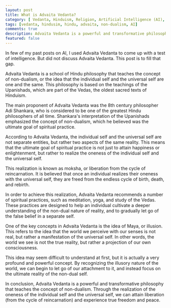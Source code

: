 ```yaml
---
layout: post
title: What is Advaita Vedanta?
category: [ Vedanta, Hinduism, Religion, Artificial Intelligence (AI), Philosophy]
tags: [vedanta, hindusim, hindu, advaita, non-dualism, AI]
comments: true
description: Advaita Vedanta is a powerful and transformative philosophy that teaches the concept of non-dualism. Through the realization of the oneness of the individual self and the universal self, we can attain liberation from the cycle of reincarnation and experience true freedom and peace. 
featured: false
---
```


In few of my past posts on AI, I used Advaita Vedanta to come up with a test of intelligence. But did not discuss Advaita Vedanta. This post is to fill that gap.  

Advaita Vedanta is a school of Hindu philosophy that teaches the concept of non-dualism, or the idea that the individual self and the universal self are one and the same. This philosophy is based on the teachings of the Upanishads, which are part of the Vedas, the oldest sacred texts of Hinduism.

The main proponent of Advaita Vedanta was the 8th century philosopher Adi Shankara, who is considered to be one of the greatest Hindu philosophers of all time. Shankara's interpretation of the Upanishads emphasized the concept of non-dualism, which he believed was the ultimate goal of spiritual practice.

According to Advaita Vedanta, the individual self and the universal self are not separate entities, but rather two aspects of the same reality. This means that the ultimate goal of spiritual practice is not just to attain happiness or enlightenment, but rather to realize the oneness of the individual self and the universal self.

This realization is known as moksha, or liberation from the cycle of reincarnation. It is believed that once an individual realizes their oneness with the universal self, they are freed from the endless cycle of birth, death, and rebirth.

In order to achieve this realization, Advaita Vedanta recommends a number of spiritual practices, such as meditation, yoga, and study of the Vedas. These practices are designed to help an individual cultivate a deeper understanding of the non-dual nature of reality, and to gradually let go of the false belief in a separate self.

One of the key concepts in Advaita Vedanta is the idea of Maya, or illusion. This refers to the idea that the world we perceive with our senses is not real, but rather a manifestation of the universal self. In other words, the world we see is not the true reality, but rather a projection of our own consciousness.

This idea may seem difficult to understand at first, but it is actually a very profound and powerful concept. By recognizing the illusory nature of the world, we can begin to let go of our attachment to it, and instead focus on the ultimate reality of the non-dual self.


In conclusion, Advaita Vedanta is a powerful and transformative philosophy that teaches the concept of non-dualism. Through the realization of the oneness of the individual self and the universal self, we can attain liberation (from the cycle of reincarnation) and experience true freedom and peace.


